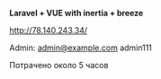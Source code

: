 **Laravel + VUE with inertia + breeze**

http://78.140.243.34/

Admin:
admin@example.com admin111

Потрачено около 5 часов
